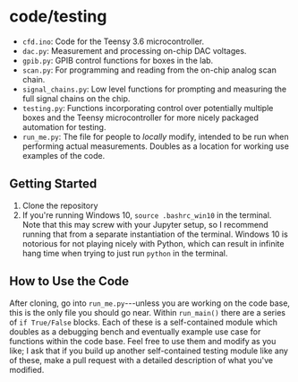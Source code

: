 # code/testing

* `cfd.ino`: Code for the Teensy 3.6 microcontroller.
* `dac.py`: Measurement and processing on-chip DAC voltages.
* `gpib.py`: GPIB control functions for boxes in the lab.
* `scan.py`: For programming and reading from the on-chip analog scan chain.
* `signal_chains.py`: Low level functions for prompting and measuring the full signal chains on the chip.
* `testing.py`: Functions incorporating control over potentially multiple boxes and the Teensy microcontroller for more nicely packaged automation for testing.
* `run_me.py`: The file for people to _locally_ modify, intended to be run when performing actual measurements. Doubles as a location for working use examples of the code.

## Getting Started
1. Clone the repository
2. If you're running Windows 10, `source .bashrc_win10` in the terminal. Note that this may screw with your Jupyter setup, so I recommend running that from a separate instantiation of the terminal. Windows 10 is notorious for not playing nicely with Python, which can result in infinite hang time when trying to just run `python` in the terminal.

## How to Use the Code
After cloning, go into `run_me.py`---unless you are working on the code base, this is the only file you should go near. Within `run_main()` there are a series of `if True/False` blocks. Each of these is a self-contained module which doubles as a debugging bench and eventually example use case for functions within the code base. Feel free to use them and modify as you like; I ask that if you build up another self-contained testing module like any of these, make a pull request with a detailed description of what you've modified. 
